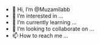 - 👋 Hi, I’m @Muzamilabb
- 👀 I’m interested in ...
- 🌱 I’m currently learning ...
- 💞️ I’m looking to collaborate on ...
- 📫 How to reach me ...

<!---
Muzamilabb/Muzamilabb is a ✨ special ✨ repository because its `README.md` (this file) appears on your GitHub profile.
You can click the Preview link to take a look at your changes.
--->
